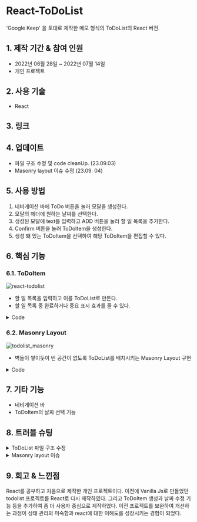 # React-ToDoList
'Google Keep' 을 토대로 제작한 메모 형식의 ToDoList의 React 버전.

## 1. 제작 기간 & 참여 인원
- 2022년 06월 28일 ~ 2022년 07월 14일
- 개인 프로젝트
  
## 2. 사용 기술
- React

## 3. 링크

## 4. 업데이트
- 파일 구조 수정 및 code cleanUp. (23.09.03)
- Masonry layout 이슈 수정 (23.09. 04)

## 5. 사용 방법
1. 네비게이션 바에 ToDo 버튼을 눌러 모달을 생성한다.<br>
2. 모달의 헤더에 원하는 날짜를 선택한다. <br>
3. 생성된 모달에 text를 입력하고 ADD 버튼을 눌러 할 일 목록을 추가한다.<br>
4. Confirm 버튼을 눌러 ToDoItem을 생성한다.<br>
5. 생성 돼 있는 ToDoItem을 선택하여 해당 ToDoItem을 편집할 수 있다.<br>

## 6. 핵심 기능
### 6.1. ToDoItem 
![react-todolist](https://github.com/hoooooyeon/react-todolist/assets/92985196/4677f23e-ccdf-4a10-8aee-bb53bfbc9f14)

- 할 일 목록을 입력하고 이를 ToDoList로 만든다.
- 할 일 목록 중 완료하거나 중요 표시 효과를 줄 수 있다.

<details>
<summary>Code</summary>
<div markdown="1">
  
```
// App.js
// todo 생성
const onCreateToDoItem = useCallback(() => {
    setIsAddModal(false);
    if (memoArr.length === 0) return null;
    const toDoItem = {
      id: nextToDoId.current,
      memoArr,
      cal: myDate,
    };
    setToDoArr([...toDoArr, toDoItem]);
    nextToDoId.current += 1;
    setMemoArr([]);
  }, [toDoArr, memoArr, myDate]);

// todo 수정
const onUpdateToDoItem = useCallback(() => {
    setToDoArr(
      toDoArr.map((toDoItem) =>
        toDoItem.id === selectedId
          ? {
              ...toDoItem,
              cal: myDate,
              memoArr: memoArr,
            }
          : toDoItem,
      ),
    );
    if (memoArr.length === 0) {
      onDeleteToDo(selectedId);
    }
    setIsEditModal(false);
    setMemoArr([]);
    setSelectedId(null);
  }, [toDoArr, memoArr, selectedId, onDeleteToDo, myDate]);

// 할 일 추가
 const onInsert = useCallback(
    (text) => {
      if (!text) return null;
      const modalMemo = {
        id: nextMemoId.current,
        text,
        check: {
          id: nextMemoId.current,
          checked: false,
        },
        point: {
          id: nextMemoId.current,
          pointed: false,
        },
      };
      setMemoArr(memoArr.concat(modalMemo));
      nextMemoId.current += 1;
    },
    [memoArr],
  );

// 완료 표시
const onCheck = useCallback(
    (id) => {
      setMemoArr(
        memoArr.map((modalMemo) =>
          modalMemo.id === id
            ? {
                ...modalMemo,
                check: { checked: !modalMemo.check.checked },
              }
            : modalMemo,
        ),
      );
    },
    [memoArr],
  );

// 중요 표시
 const onPoint = useCallback(
    (id) => {
      setMemoArr(
        memoArr.map((modalMemo) =>
          modalMemo.id === id
            ? { ...modalMemo, point: { pointed: !modalMemo.point.pointed } }
            : modalMemo,
        ),
      );
    },
    [memoArr],
  );
```

</div>
</details>


### 6.2. Masonry Layout
![todolist_masonry](https://github.com/hoooooyeon/todolist/assets/92985196/96502af5-6a15-4bbf-b8e7-8fa48ec594f8)

- 벽돌이 쌓이듯이 빈 공간이 없도록 ToDoList를 배치시키는 Masonry Layout 구현

<details>
<summary>Code</summary>
<div markdown="1">
  
```
// ToDoList.js
// masonry layout (수정시)
  useEffect(() => {
    if (listRef.current) {
      const childElements = Array.from(listRef.current.children);
      childElements.forEach((item) => {
        item.style.gridRowEnd = null;
        item.style.gridRowEnd = `${`span ${Math.ceil(
          item.getBoundingClientRect().height / 10,
        )}`}`;
      });
    }
  }, [listRef, toDoArr]);
```

```
// ToDoItem.js
// masonry layout (생성시)
  useEffect(() => {
    if (itemRef.current) {
      itemRef.current.style.gridRowEnd = null;
      itemRef.current.style.gridRowEnd = `${`span ${Math.ceil(
        itemRef.current.offsetHeight / 10,
      )}`}`;
    }
  }, [itemRef]);
```
  
</div>
</details>

## 7. 기타 기능
- 네비게이션 바
- ToDoItem의 날짜 선택 기능

## 8. 트러블 슈팅
<details>
<summary>ToDoList 파일 구조 수정</summary>
<div markdown="1">

- 파일 구조의 비효율적이고 직관적이지 못한 부분들을 Code Clean Up 하는 과정을 가졌다.

</div>
</details>

<details>
<summary>Masonry layout 이슈</summary>
<div markdown="1">
  
- ToDoItem을 생성했을 때 item의 내부 컨텐츠만큼 높이가 측정되지 않아서 Masonry Layout이 제대로 구현되지 않는 이슈가 발생하였다.
- ToDoList.js와 ToDoItem.js으로 코드를 분리하고, 각각 함수를 주어 해결하였다.
  
</div>
</details>

## 9. 회고 & 느낀점
React를 공부하고 처음으로 제작한 개인 프로젝트이다. 
이전에 Vanilla Js로 만들었던 todolist 프로젝트를 React로 다시 제작하였다.
그리고 ToDoItem 생성과 날짜 수정 기능 등을 추가하여 좀 더 사용자 중심으로 제작하였다. 
이전 프로젝트를 보완하여 개선하는 과정이 상태 관리의 미숙함과 react에 대한 이해도를 성장시키는 경험이 되었다. 

